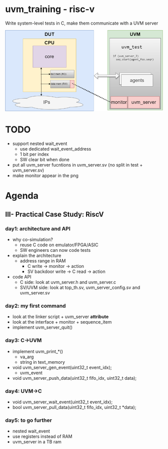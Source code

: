 # uvm_training - risc-v
Write system-level tests in C, make them communicate with a UVM server

![](.images/uvm_server.png)


# TODO
  - support nested wait_event
    - use dedicated wait_event_address
    - 1 bit per index
    - SW clear bit when done
  - put all uvm_server fucntions in uvm_server.sv (no split in test + uvm_server.sv)
  - make monitor appear in the png


# Agenda

## III- Practical Case Study: RiscV
### day1: architecture and API
  - why co-simulation?
    - reuse C code on emulator/FPGA/ASIC
    - SW engineers can now code tests
  - explain the architecture
    - address range in RAM
      - C write -> monitor -> action
      - SV backdoor write -> C read -> action
  - code API
    - C side: look at uvm_server.h and uvm_server.c
    - SV/UVM side: look at top_th.sv, uvm_server_config.sv and uvm_server.sv
### day2: my first command
  - look at the linker script + uvm_server __attribute__
  - look at the interface + monitor + sequence_item
  - implement uvm_server_quit()
### day3: C->UVM
  - implement uvm_print_\*()
    - va_arg
    - string in text_memory
  - void uvm_server_gen_event(uint32_t event_idx);
    - uvm_event
  - void uvm_server_push_data(uint32_t fifo_idx, uint32_t data);
### day4: UVM->C
  - void uvm_server_wait_event(uint32_t event_idx);
  - bool uvm_server_pull_data(uint32_t fifo_idx, uint32_t \*data);
### day5: to go further
  - nested wait_event
  - use registers instead of RAM
  - uvm_server in a TB ram
